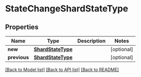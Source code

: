 # StateChangeShardStateType

## Properties
Name | Type | Description | Notes
------------ | ------------- | ------------- | -------------
**new** | [**ShardStateType**](ShardStateType.md) |  | [optional] 
**previous** | [**ShardStateType**](ShardStateType.md) |  | [optional] 

[[Back to Model list]](../README.md#documentation-for-models) [[Back to API list]](../README.md#documentation-for-api-endpoints) [[Back to README]](../README.md)


